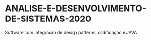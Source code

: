 # ANALISE-E-DESENVOLVIMENTO-DE-SISTEMAS-2020
Software com integração de design patterns, códificação e JAVA
